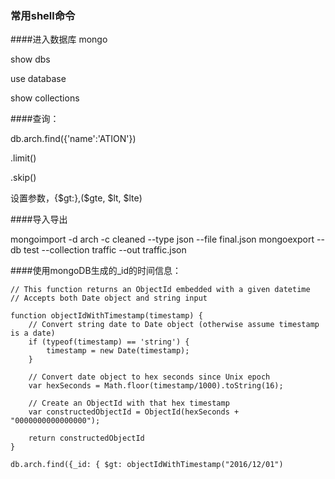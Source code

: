 ### 常用shell命令

####进入数据库 mongo

show dbs

use database

show collections

####查询：

db.arch.find({'name':'ATION'})

.limit()

.skip()

设置参数，{\$gt:},(\$gte, \$lt, \$lte)



####导入导出

mongoimport -d arch -c cleaned --type json --file final.json
mongoexport --db test --collection traffic --out traffic.json



####使用mongoDB生成的_id的时间信息：

    // This function returns an ObjectId embedded with a given datetime
    // Accepts both Date object and string input
    
    function objectIdWithTimestamp(timestamp) {
        // Convert string date to Date object (otherwise assume timestamp is a date)
        if (typeof(timestamp) == 'string') {
            timestamp = new Date(timestamp);
        }
    
        // Convert date object to hex seconds since Unix epoch
        var hexSeconds = Math.floor(timestamp/1000).toString(16);
    
        // Create an ObjectId with that hex timestamp
        var constructedObjectId = ObjectId(hexSeconds + "0000000000000000");
    
        return constructedObjectId
    }
    
    db.arch.find({_id: { $gt: objectIdWithTimestamp("2016/12/01")
